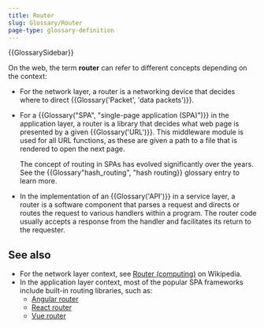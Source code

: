 ```yaml
---
title: Router
slug: Glossary/Router
page-type: glossary-definition
---
```


{{GlossarySidebar}}

On the web, the term **router** can refer to different concepts depending on the context:

- For the network layer, a router is a networking device that decides where to direct {{Glossary('Packet', 'data packets')}}.
- For a {{Glossary("SPA", "single-page application (SPA)")}} in the application layer, a router is a library that decides what web page is presented by a given {{Glossary('URL')}}. This middleware module is used for all URL functions, as these are given a path to a file that is rendered to open the next page.

  The concept of routing in SPAs has evolved significantly over the years. See the {{Glossary"hash_routing", "hash routing}} glossary entry to learn more.

- In the implementation of an {{Glossary('API')}} in a service layer, a router is a software component that parses a request and directs or routes the request to various handlers within a program. The router code usually accepts a response from the handler and facilitates its return to the requester.

## See also

- For the network layer context, see [Router (computing)](<https://en.wikipedia.org/wiki/Router_(computing)>) on Wikipedia.
- In the application layer context, most of the popular SPA frameworks include built-in routing libraries, such as:
  - [Angular router](https://angular.dev/guide/routing/common-router-tasks)
  - [React router](https://reactrouter.com/)
  - [Vue router](https://router.vuejs.org/)
